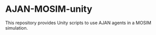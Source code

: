 # AJAN-MOSIM-unity

This repository provides Unity scripts to use AJAN agents in a MOSIM simulation.
